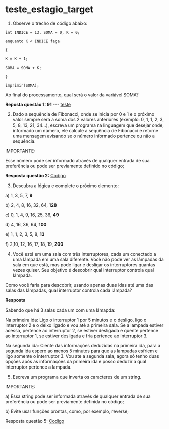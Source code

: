 # teste_estagio_target
1) Observe o trecho de código abaixo:
```
int INDICE = 13, SOMA = 0, K = 0;

enquanto K < INDICE faça

{

K = K + 1;

SOMA = SOMA + K;

}

imprimir(SOMA);
```
Ao final do processamento, qual será o valor da variável SOMA?

**Reposta questão 1: 91** --- [teste]([url](https://github.com/droks04/teste_estagio_target/blob/master/soma/soma.py))


2) Dado a sequência de Fibonacci, onde se inicia por 0 e 1 e o próximo valor sempre será a soma dos 2 valores anteriores (exemplo: 0, 1, 1, 2, 3, 5, 8, 13, 21, 34...), escreva um programa na linguagem que desejar onde, informado um número, ele calcule a sequência de Fibonacci e retorne uma mensagem avisando se o número informado pertence ou não a sequência.

IMPORTANTE:

Esse número pode ser informado através de qualquer entrada de sua preferência ou pode ser previamente definido no código;

**Resposta questão 2:** [Codigo](https://github.com/droks04/teste_estagio_target/blob/master/pesquisa_fibonacci/fibonacci.py)


3) Descubra a lógica e complete o próximo elemento:


a) 1, 3, 5, 7, **9**

b) 2, 4, 8, 16, 32, 64, **128**

c) 0, 1, 4, 9, 16, 25, 36, **49**

d) 4, 16, 36, 64, **100**

e) 1, 1, 2, 3, 5, 8, **13**

f) 2,10, 12, 16, 17, 18, 19, **200**


4) Você está em uma sala com três interruptores, cada um conectado a uma lâmpada em uma sala diferente. Você não pode ver as lâmpadas da sala em que está, mas pode ligar e desligar os interruptores quantas vezes quiser. Seu objetivo é descobrir qual interruptor controla qual lâmpada.

Como você faria para descobrir, usando apenas duas idas até uma das salas das lâmpadas, qual interruptor controla cada lâmpada?

**Resposta**

Sabendo que há 3 salas cada um com uma lâmapda:

Na primeira ida:
Ligo o interruptor  1 por 5 minutos e o desligo, ligo o interruptor 2 e o deixo ligado e vou até a primeira sala.
Se a lampada estiver acessa, pertence ao interruptor 2, se estiver desligada e quente pertence ao interruptor 1, se estiver desligada e fria pertence ao interruptor 3.

Na segunda ida:
Ciente das informações deduzidas na primeira ida, para a segunda ida espero ao menos 5 minutos para que as lampadas esfriem e ligo somente o interruptor 3.
Vou ate a segunda sala, agora só tenho duas opções após as informações da primeira ida e posso deduzir a qual interruptor pertence a lampada.


5) Escreva um programa que inverta os caracteres de um string.


IMPORTANTE:

a) Essa string pode ser informada através de qualquer entrada de sua preferência ou pode ser previamente definida no código;

b) Evite usar funções prontas, como, por exemplo, reverse;

Resposta questão 5: [Codigo]([url](https://github.com/droks04/teste_estagio_target/blob/master/soma/soma.py)https://github.com/droks04/teste_estagio_target/blob/master/reverter_string/reserve.py)


